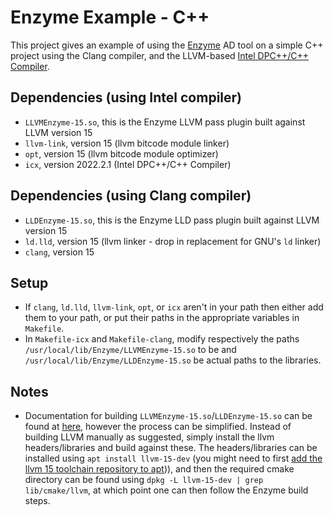 # Enzyme Example - C++
This project gives an example of using the [Enzyme](https://enzyme.mit.edu/) AD tool on a simple C++ project using the Clang compiler, and the LLVM-based [Intel DPC++/C++ Compiler](https://www.intel.com/content/www/us/en/develop/documentation/oneapi-dpcpp-cpp-compiler-dev-guide-and-reference/top.html).

## Dependencies (using Intel compiler)
- `LLVMEnzyme-15.so`, this is the Enzyme LLVM pass plugin built against LLVM version 15
- `llvm-link`, version 15 (llvm bitcode module linker)
- `opt`, version 15 (llvm bitcode module optimizer)
- `icx`, version 2022.2.1 (Intel DPC++/C++ Compiler)

## Dependencies (using Clang compiler)
- `LLDEnzyme-15.so`, this is the Enzyme LLD pass plugin built against LLVM version 15
- `ld.lld`, version 15 (llvm linker - drop in replacement for GNU's `ld` linker)
- `clang`, version 15

## Setup
- If `clang`, `ld.lld`, `llvm-link`, `opt`, or `icx` aren't in your path then either add them to your path, or put their paths in the appropriate variables in `Makefile`.
- In `Makefile-icx` and `Makefile-clang`, modify respectively the paths `/usr/local/lib/Enzyme/LLVMEnzyme-15.so` to be and `/usr/local/lib/Enzyme/LLDEnzyme-15.so` be actual paths to the libraries.

## Notes
- Documentation for building `LLVMEnzyme-15.so`/`LLDEnzyme-15.so` can be found at [here](https://enzyme.mit.edu/Installation/), however the process can be simplified. Instead of building LLVM manually as suggested, simply install the llvm headers/libraries and build against these. The headers/libraries can be installed using `apt install llvm-15-dev` (you might need to first [add the llvm 15 toolchain repository to apt](https://apt.llvm.org/))), and then the required cmake directory can be found using `dpkg -L llvm-15-dev | grep lib/cmake/llvm`, at which point one can then follow the Enzyme build steps.